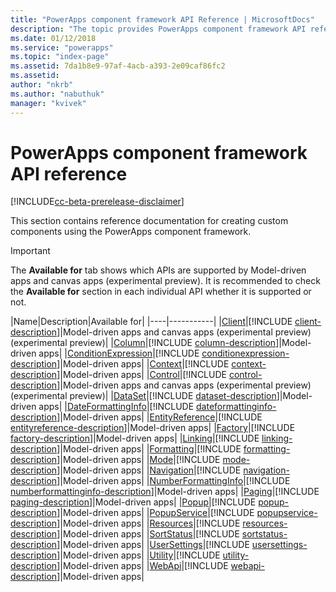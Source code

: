 ```yaml
---
title: "PowerApps component framework API Reference | MicrosoftDocs"
description: "The topic provides PowerApps component framework API reference."
ms.date: 01/12/2018
ms.service: "powerapps"
ms.topic: "index-page"
ms.assetid: 7da1b8e9-97af-4acb-a393-2e09caf86fc2
ms.assetid: 
author: "nkrb"
ms.author: "nabuthuk"
manager: "kvivek"
---
```

# PowerApps component framework API reference

[!INCLUDE[cc-beta-prerelease-disclaimer](../../../includes/cc-beta-prerelease-disclaimer.md)]

This section contains reference documentation for creating custom components using the PowerApps component framework.

> [!IMPORTANT]
> The **Available for** tab shows which APIs are supported by Model-driven apps and canvas apps (experimental preview). It is recommended to check the **Available for** section in each individual API whether it is supported or not.

|Name|Description|Available for|
|----|-----------|
|[Client](client.md)|[!INCLUDE [client-description](includes/client-description.md)]|Model-driven apps and canvas apps (experimental preview) (experimental preview)|
|[Column](column.md)|[!INCLUDE [column-description](includes/column-description.md)]|Model-driven apps|
|[ConditionExpression](conditionexpression.md)|[!INCLUDE [conditionexpression-description](includes/conditionexpression-description.md)]|Model-driven apps|
|[Context](context.md)|[!INCLUDE [context-description](includes/context-description.md)]|Model-driven apps|
|[Control](control.md)|[!INCLUDE [control-description](includes/control-description.md)]|Model-driven apps and canvas apps (experimental preview) (experimental preview)|
|[DataSet](dataset.md)|[!INCLUDE [dataset-description](includes/dataset-description.md)]|Model-driven apps|
|[DateFormattingInfo](dateformattinginfo.md)|[!INCLUDE [dateformattinginfo-description](includes/dateformattinginfo-description.md)]|Model-driven apps|
|[EntityReference](entityreference.md)|[!INCLUDE [entityreference-description](includes/entityreference-description.md)]|Model-driven apps|
|[Factory](factory.md)|[!INCLUDE [factory-description](includes/factory-description.md)]|Model-driven apps|
|[Linking](linking.md)|[!INCLUDE [linking-description](includes/linking-description.md)]|Model-driven apps|
|[Formatting](formatting.md)|[!INCLUDE [formatting-description](includes/formatting-description.md)]|Model-driven apps|
|[Mode](mode.md)|[!INCLUDE [mode-description](includes/mode-description.md)]|Model-driven apps|
|[Navigation](navigation.md)|[!INCLUDE [navigation-description](includes/navigation-description.md)]|Model-driven apps|
|[NumberFormattingInfo](numberformattinginfo.md)|[!INCLUDE [numberformattinginfo-description](includes/numberformattinginfo-description.md)]|Model-driven apps|
|[Paging](paging.md)|[!INCLUDE [paging-description](includes/paging-description.md)]|Model-driven apps|
|[Popup](popup.md)|[!INCLUDE [popup-description](includes/popup-description.md)]|Model-driven apps|
|[PopupService](popupservice.md)|[!INCLUDE [popupservice-description](includes/popupservice-description.md)]|Model-driven apps|
|[Resources](resources.md)|[!INCLUDE [resources-description](includes/resources-description.md)]|Model-driven apps|
|[SortStatus](sortstatus.md)|[!INCLUDE [sortstatus-description](includes/sortstatus-description.md)]|Model-driven apps|
|[UserSettings](usersettings.md)|[!INCLUDE [usersettings-description](includes/usersettings-description.md)]|Model-driven apps|
|[Utility](utility.md)|[!INCLUDE [utility-description](includes/utility-description.md)]|Model-driven apps|
|[WebApi](webapi.md)|[!INCLUDE [webapi-description](includes/webapi-description.md)]|Model-driven apps|
